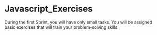 # Javascript_Exercises
During the first Sprint, you will have only small tasks. You will be assigned basic exercises that will train your problem-solving skills.
